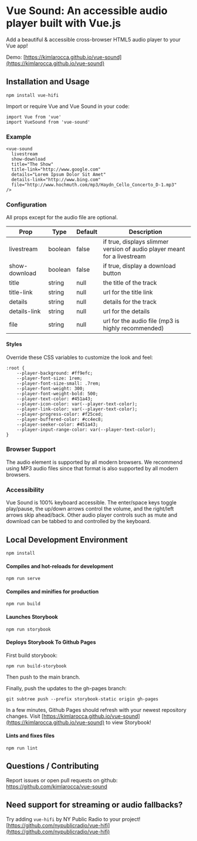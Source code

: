 # Vue Sound: An accessible audio player built with Vue.js

Add a beautiful & accessible cross-browser HTML5 audio player to your Vue app!

Demo: [https://kimlarocca.github.io/vue-sound](https://kimlarocca.github.io/vue-sound)

## Installation and Usage

```
npm install vue-hifi
```

Import or require Vue and Vue Sound in your code:

```
import Vue from 'vue'
import VueSound from 'vue-sound'
```

### Example

``` 
<vue-sound
  livestream
  show-download
  title="The Show"
  title-link="http://www.google.com"
  details="Lorem Ipsum Dolor Sit Amet"
  details-link="http://www.bing.com"
  file="http://www.hochmuth.com/mp3/Haydn_Cello_Concerto_D-1.mp3"
/>
```

### Configuration

All props except for the audio file are optional.

Prop | Type | Default | Description
--- | --- | --- | ---
livestream | boolean | false | if true, displays slimmer version of audio player meant for a livestream
show-download | boolean | false | if true, display a download button
title | string | null | the title of the track
title-link | string | null | url for the title link
details | string | null | details for the track
details-link | string | null | url for the details
file | string | null | url for the audio file (mp3 is highly recommended)

#### Styles

Override these CSS variables to customize the look and feel:

``` 
:root {
    --player-background: #ff9efc;
    --player-font-size: 1rem;
    --player-font-size-small: .7rem;
    --player-font-weight: 300;
    --player-font-weight-bold: 500;
    --player-text-color: #451a43;
    --player-icon-color: var(--player-text-color);
    --player-link-color: var(--player-text-color);
    --player-progress-color: #f25ced;
    --player-buffered-color: #cc4ec8;
    --player-seeker-color: #451a43;
    --player-input-range-color: var(--player-text-color);
}
``` 

### Browser Support

The audio element is supported by all modern browsers. We recommend using MP3 audio files since that format is also supported by all modern browsers.

### Accessibility

Vue Sound is 100% keyboard accessible. The enter/space keys toggle play/pause, the up/down arrows control the volume, and the right/left arrows skip ahead/back. Other audio player controls such as mute and download can be tabbed to and controlled by the keyboard.

## Local Development Environment

```
npm install
```

#### Compiles and hot-reloads for development
```
npm run serve
```

#### Compiles and minifies for production
```
npm run build
```

#### Launches Storybook
```
npm run storybook
```

#### Deploys Storybook To Github Pages

First build storybook:

```
npm run build-storybook
```

Then push to the main branch.

Finally, push the updates to the gh-pages branch:

```
git subtree push --prefix storybook-static origin gh-pages
```

In a few minutes, Github Pages should refresh with your newest repository changes. Visit [https://kimlarocca.github.io/vue-sound](https://kimlarocca.github.io/vue-sound) to view Storybook!

#### Lints and fixes files
```
npm run lint
```

## Questions / Contributing

Report issues or open pull requests on github: https://github.com/kimlarocca/vue-sound

## Need support for streaming or audio fallbacks?

Try adding `vue-hifi` by NY Public Radio to your project! [https://github.com/nypublicradio/vue-hifi](https://github.com/nypublicradio/vue-hifi)

